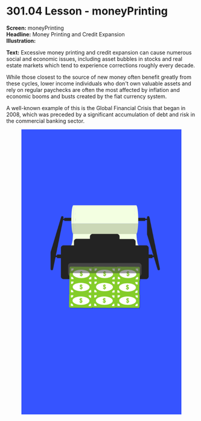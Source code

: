 # 301.04 Lesson - moneyPrinting

**Screen:** moneyPrinting\
**Headline:** Money Printing and Credit Expansion\
**Illustration:**

**Text:** Excessive money printing and credit expansion can cause numerous social and economic issues, including asset bubbles in stocks and real estate markets which tend to experience corrections roughly every decade.&#x20;

While those closest to the source of new money often benefit greatly from these cycles, lower income individuals who don't own valuable assets and rely on regular paychecks are often the most affected by inflation and economic booms and busts created by the fiat currency system.&#x20;

A well-known example of this is the Global Financial Crisis that began in 2008, which was preceded by a significant accumulation of debt and risk in the commercial banking sector.

<figure><img src="../.gitbook/assets/301-04.png" alt=""><figcaption></figcaption></figure>
